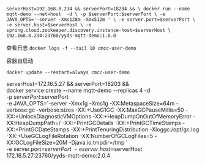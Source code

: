`
serverHost=192.168.0.234 && serverPort=18204 && \
docker run --name mqtt-demo --net=host  -d \
-p $serverPort:$serverPort \
-e JAVA_OPTS='-server -Xms128m -Xmx512m ' \
-e server.port=$serverPort \
-e server.host=$serverHost \
-e spring.cloud.zookeeper.discovery.instance-host=$serverHost \
192.168.0.234:23760/yyds-mqtt-demo:1.0.0
`

查看日志
`docker logs -f --tail 10 cmcc-user-demo`

容器自启动

`docker update --restart=always cmcc-user-demo`

serverHost=172.16.5.27 && serverPort=18203 && \
docker service create --name mqtt-demo --replicas 4 -d \
-p $serverPort:$serverPort \
-e JAVA_OPTS='-server -Xmx1g -Xms1g -XX:MetaspaceSize=64m -verbose:gc -verbose:sizes -XX:+UseG1GC -XX:MaxGCPauseMillis=50 -XX:+UnlockDiagnosticVMOptions -XX:+HeapDumpOnOutOfMemoryError -XX:HeapDumpPath=/ -XX:+PrintGCDetails -XX:+PrintGCTimeStamps -XX:+PrintGCDateStamps -XX:+PrintTenuringDistribution -Xloggc:/opt/gc.log -XX:+UseGCLogFileRotation -XX:NumberOfGCLogFiles=5 -XX:GCLogFileSize=20M -Djava.io.tmpdir=/tmp ' \
-e server.port=$serverPort \
-e server.host=$serverHost \
172.16.5.27:23760/yyds-mqtt-demo:2.0.4
